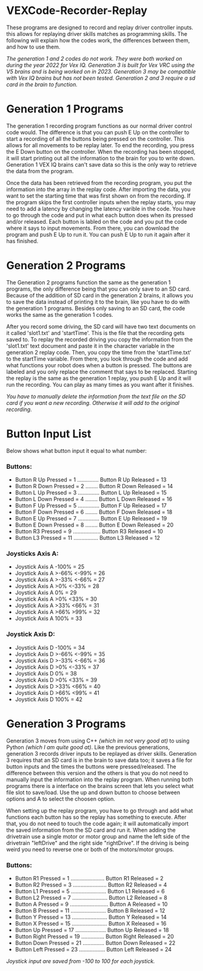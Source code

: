 # VEXCode-Recorder-Replay

These programs are designed to record and replay driver controller inputs. this allows for replaying driver skills matches as programming skills. The following will explain how the codes work, the differences between them, and how to use them. 

*The generation 1 and 2 codes do not work. They were both worked on during the year 2022 for Vex IQ. Generation 3 is built for Vex VRC using the V5 brains and is being worked on in 2023. Generation 3 may be compatible with Vex IQ brains but has not been tested. Generation 2 and 3 require a sd card in the brain to function.*

# Generation 1 Programs
The generation 1 recording program functions as our normal driver control code would. The difference is that you can push E Up on the controller to start a recording of all the buttons being pressed on the controller. This allows for all movements to be replay later. To end the recording, you press the E Down button on the controller. When the recording has been stopped, it will start printing out all the information to the brain for you to write down. Generation 1 VEX IQ brains can't save data so this is the only way to retrieve the data from the program. 

Once the data has been retrieved from the recording program, you put the information into the array in the replay code. After importing the data, you want to set the starting time that was first shown on from the recording. If the program skips the first controller inputs when the replay starts, you may need to add a latency by changing the latency varible in the code. You have to go through the code and put in what each button does when its pressed and/or released. Each button is labled on the code and you put the code where it says to input movements. From there, you can download the program and push E Up to run it. You can push E Up to run it again after it has finished.

# Generation 2 Programs
The Generation 2 programs function the same as the generation 1 programs, the only difference being that you can only save to an SD card. Because of the addition of SD card in the generation 2 brains, it allows you to save the data instead of printing it to the brain, like you have to do with the generation 1 programs. Besides only saving to an SD card, the code works the same as the generation 1 codes.

After you record some driving, the SD card will have two text documents on it called 'slot1.txt' and 'startTime'. This is the file that the recording gets saved to. To replay the recorded driving you copy the information from the 'slot1.txt' text document and paste it in the character variable in the generation 2 replay code. Then, you copy the time from the 'startTime.txt' to the startTime variable. From there, you look through the code and add what functions your robot does when a button is pressed. The buttons are labeled and you only replace the comment that says to be replaced. Starting the replay is the same as the generation 1 replay, you push E Up and it will run the recording. You can play as many times as you want after it finishes.

*You have to manually delete the information from the text file on the SD card if you want a new recording. Otherwise it will add to the original recording.*

# Button Input List
Below shows what button input it equal to what number:

### Buttons:

- Button R Up Pressed = 1 .............. Button R Up Released = 13 
- Button R Down Pressed = 2 ........ Button R Down Released = 14
- Button L Up Pressed = 3 .............. Button L Up Released = 15
- Button L Down Pressed = 4 ........ Button L Down Released = 16
- Button F Up Pressed = 5 .............. Button F Up Released = 17
- Button F Down Pressed = 6 ........ Button F Down Released = 18
- Button E Up Pressed = 7 .............. Button E Up Released = 19
- Button E Down Pressed = 8 ........ Button E Down Released = 20
- Button R3 Pressed = 9 .................. Button R3 Released = 10
- Button L3 Pressed = 11 ................ Button L3 Released = 12

### Joysticks Axis A:
- Joystick Axis A -100% = 25
- Joystick Axis A >-66% <-99% = 26
- Joystick Axis A >-33% <-66% = 27
- Joystick Axis A >0% <-33% = 28
- Joystick Axis A 0% = 29
- Joystick Axis A >0% <33% = 30
- Joystick Axis A >33% <66% = 31
- Joystick Axis A >66% >99% = 32
- Joystick Axis A 100% = 33

### Joystick Axis D:
- Joystick Axis D -100% = 34
- Joystick Axis D >-66% <-99% = 35
- Joystick Axis D >-33% <-66% = 36
- Joystick Axis D >0% <-33% = 37
- Joystick Axis D 0% = 38
- Joystick Axis D >0% <33% = 39
- Joystick Axis D >33% <66% = 40
- Joystick Axis D >66% <99% = 41
- Joystick Axis D 100% = 42

# Generation 3 Programs

Generation 3 moves from using C++ *(which im not very good at)* to using Python *(which I am quite good at)*. Like the previous generations, generation 3 records driver inputs to be replayed as driver skills. Generation 3 requires that an SD card is in the brain to save data too; it saves a file for button inputs and the times the buttons were pressed/released. The difference between this version and the others is that you do not need to manually input the information into the replay program. When running both programs there is a interface on the brains screen that lets you select what file slot to save/load. Use the up and down button to choose between options and A to select the choosen option.

When setting up the replay program, you have to go through and add what functions each button has so the replay has something to execute. After that, you do not need to touch the code again; it will automatically import the saved information from the SD card and run it. When adding the drivetrain use a single motor or motor group and name the left side of the drivetrain "leftDrive" and the right side "rightDrive". If the driving is being weird you need to reverse one or both of the motors/motor groups.

### Buttons:
- Button R1 Pressed = 1 ...................... Button R1 Released = 2
- Button R2 Pressed = 3 ...................... Button R2 Released = 4
- Button L1 Pressed = 5 ....................... Button L1 Released = 6
- Button L2 Pressed = 7 ....................... Button L2 Released = 8
- Button A Pressed = 9 ......................... Button A Released = 10
- Button B Pressed = 11 ....................... Button B Released = 12
- Button Y Pressed = 13 ....................... Button Y Released = 14
- Button X Pressed = 15 ....................... Button X Released = 16
- Button Up Pressed = 17 .................... Button Up Released = 18
- Button Right Pressed = 19 ............... Button Right Released = 20
- Button Down Pressed = 21 .............. Button Down Released = 22
- Button Left Pressed = 23 ................. Button Left Released = 24

*Joystick input are saved from -100 to 100 for each joystick.*
